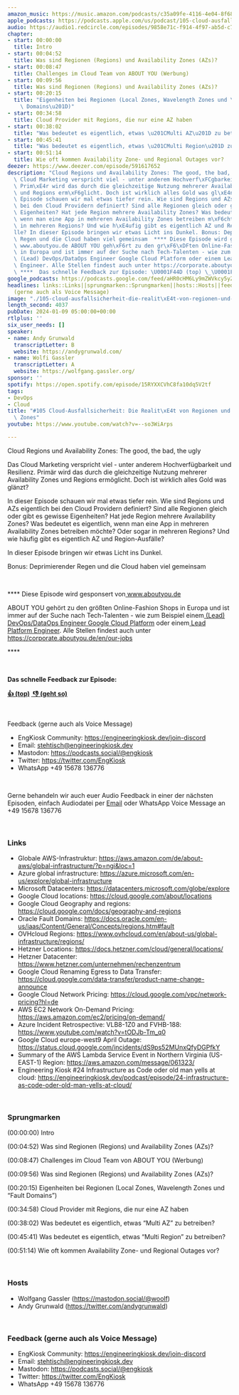 ```yaml
---
amazon_music: https://music.amazon.com/podcasts/c35a09fe-4116-4e04-8f68-77d61b112e46/episodes/9e613932-9177-45e0-858e-dd081482a726/engineering-kiosk-105-cloud-ausfallsicherheit-die-realit%C3%A4t-von-regionen-und-availability-zones
apple_podcasts: https://podcasts.apple.com/us/podcast/105-cloud-ausfallsicherheit-die-realit%C3%A4t-von-regionen/id1603082924?i=1000640988582&uo=4
audio: https://audio1.redcircle.com/episodes/9858e71c-f914-4f97-ab5d-c776e0da7fef/stream.mp3
chapter:
- start: 00:00:00
  title: Intro
- start: 00:04:52
  title: Was sind Regionen (Regions) und Availability Zones (AZs)?
- start: 00:08:47
  title: Challenges im Cloud Team von ABOUT YOU (Werbung)
- start: 00:09:56
  title: Was sind Regionen (Regions) und Availability Zones (AZs)?
- start: 00:20:15
  title: "Eigenheiten bei Regionen (Local Zones, Wavelength Zones und \u201CFault\
    \ Domains\u201D)"
- start: 00:34:58
  title: Cloud Provider mit Regions, die nur eine AZ haben
- start: 00:38:02
  title: "Was bedeutet es eigentlich, etwas \u201CMulti AZ\u201D zu betreiben?"
- start: 00:45:41
  title: "Was bedeutet es eigentlich, etwas \u201CMulti Region\u201D zu betreiben?"
- start: 00:51:14
  title: Wie oft kommen Availability Zone- und Regional Outages vor?
deezer: https://www.deezer.com/episode/591617652
description: "Cloud Regions und Availability Zones: The good, the bad, the ugly Das\
  \ Cloud Marketing verspricht viel - unter anderem Hochverf\xFCgbarkeit und Resilienz.\
  \ Prim\xE4r wird das durch die gleichzeitige Nutzung mehrerer Availability Zones\
  \ und Regions erm\xF6glicht. Doch ist wirklich alles Gold was gl\xE4nzt? In dieser\
  \ Episode schauen wir mal etwas tiefer rein. Wie sind Regions und AZs eigentlich\
  \ bei den Cloud Providern definiert? Sind alle Regionen gleich oder gibt es gewisse\
  \ Eigenheiten? Hat jede Region mehrere Availability Zones? Was bedeutet es eigentlich,\
  \ wenn man eine App in mehreren Availability Zones betreiben m\xF6chte? Oder sogar\
  \ in mehreren Regions? Und wie h\xE4ufig gibt es eigentlich AZ und Region-Ausf\xE4\
  lle? In dieser Episode bringen wir etwas Licht ins Dunkel. Bonus: Deprimierender\
  \ Regen und die Cloud haben viel gemeinsam  **** Diese Episode wird gesponsert von\
  \ www.aboutyou.de ABOUT YOU geh\xF6rt zu den gr\xF6\xDFten Online-Fashion Shops\
  \ in Europa und ist immer auf der Suche nach Tech-Talenten - wie zum Beispiel einem\
  \ (Lead) DevOps/DataOps Engineer Google Cloud Platform oder einem Lead Platform\
  \ Engineer. Alle Stellen findest auch unter https://corporate.aboutyou.de/en/our-jobs\_\
  \ ****  Das schnelle Feedback zur Episode: \U0001F44D (top) \_\U0001F44E (geht so)"
google_podcasts: https://podcasts.google.com/feed/aHR0cHM6Ly9mZWVkcy5yZWRjaXJjbGUuY29tLzBlY2ZkZmQ3LWZkYTEtNGMzZC05NTE1LTQ3NjcyN2Y5ZGY1ZQ/episode/MTY4MDdhZWEtNDIwMC00Yzc5LWI2ZTgtN2U4NGY2ZDg2YWRi?sa=X&ved=2ahUKEwjwg_PbyM-DAxWxtIkEHYaUA-AQkfYCegQIARAF
headlines: links::Links||sprungmarken::Sprungmarken||hosts::Hosts||feedback-gerne-auch-als-voice-message::Feedback
  (gerne auch als Voice Message)
image: "./105-cloud-ausfallsicherheit-die-realit\xE4t-von-regionen-und-availability-zones.jpg"
length_second: 4037
pubDate: 2024-01-09 05:00:00+00:00
rtlplus: ''
six_user_needs: []
speaker:
- name: Andy Grunwald
  transcriptLetter: B
  website: https://andygrunwald.com/
- name: Wolfi Gassler
  transcriptLetter: A
  website: https://wolfgang.gassler.org/
sponsor: ''
spotify: https://open.spotify.com/episode/15RYXXCVhC8fa10dq5V2tf
tags:
- DevOps
- Cloud
title: "#105 Cloud-Ausfallsicherheit: Die Realit\xE4t von Regionen und Availability\
  \ Zones"
youtube: https://www.youtube.com/watch?v=--so3WiArps

---
```

<p>Cloud Regions und Availability Zones: The good, the bad, the ugly</p><p>Das Cloud Marketing verspricht viel - unter anderem Hochverfügbarkeit und Resilienz. Primär wird das durch die gleichzeitige Nutzung mehrerer Availability Zones und Regions ermöglicht. Doch ist wirklich alles Gold was glänzt?</p><p>In dieser Episode schauen wir mal etwas tiefer rein. Wie sind Regions und AZs eigentlich bei den Cloud Providern definiert? Sind alle Regionen gleich oder gibt es gewisse Eigenheiten? Hat jede Region mehrere Availability Zones? Was bedeutet es eigentlich, wenn man eine App in mehreren Availability Zones betreiben möchte? Oder sogar in mehreren Regions? Und wie häufig gibt es eigentlich AZ und Region-Ausfälle?</p><p>In dieser Episode bringen wir etwas Licht ins Dunkel.</p><p>Bonus: Deprimierender Regen und die Cloud haben viel gemeinsam</p><p><br></p><p>**** Diese Episode wird gesponsert von<a href="https://www.aboutyou.de" rel="nofollow"> www.aboutyou.de</a></p><p>ABOUT YOU gehört zu den größten Online-Fashion Shops in Europa und ist immer auf der Suche nach Tech-Talenten - wie zum Beispiel einem<a href="https://corporate.aboutyou.de/en/jobs/team-lead-tech-gcp-operations?trid=599daa44-acdb-4457-98c9-0d911d8cd9ab&utm_campaign=tech_gcp_operations&utm_medium=podcast&utm_source=engineering_kiosk" rel="nofollow"> (Lead) DevOps/DataOps Engineer Google Cloud Platform</a> oder einem<a href="https://corporate.aboutyou.de/en/jobs/lead-platform-engineer-m-f-d?trid=599daa44-acdb-4457-98c9-0d911d8cd9ab&utm_campaign=lead_platform_engineer&utm_medium=podcast&utm_source=engineering_kiosk" rel="nofollow"> Lead Platform Engineer</a>. Alle Stellen findest auch unter<a href="https://corporate.aboutyou.de/en/our-jobs" rel="nofollow"> https://corporate.aboutyou.de/en/our-jobs</a> </p><p>****</p><p><br></p><p><strong>Das schnelle Feedback zur Episode:</strong></p><p><a href="https://api.openpodcast.dev/feedback/105/upvote" rel="nofollow"><strong>👍 (top)</strong></a><strong> </strong><a href="https://api.openpodcast.dev/feedback/18/downvote" rel="nofollow"><strong> </strong></a><a href="https://api.openpodcast.dev/feedback/105/downvote" rel="nofollow"><strong>👎 (geht so)</strong></a></p><p><br></p><p>Feedback (gerne auch als Voice Message)</p><ul><li>EngKiosk Community: <a href="https://engineeringkiosk.dev/join-discord">https://engineeringkiosk.dev/join-discord</a> </li><li>Email: <a href="mailto:stehtisch@engineeringkiosk.dev" rel="nofollow">stehtisch@engineeringkiosk.dev</a></li><li>Mastodon: <a href="https://podcasts.social/@engkiosk" rel="nofollow">https://podcasts.social/@engkiosk</a></li><li>Twitter: <a href="https://twitter.com/EngKiosk" rel="nofollow">https://twitter.com/EngKiosk</a></li><li>WhatsApp +49 15678 136776</li></ul><p><br></p><p>Gerne behandeln wir auch euer Audio Feedback in einer der nächsten Episoden, einfach Audiodatei per <a href="https://engineeringkiosk.dev/kontakt/">Email</a> oder WhatsApp Voice Message an +49 15678 136776</p><p><br></p><h3 id="links">Links</h3><ul><li>Globale AWS-Infrastruktur: <a href="https://aws.amazon.com/de/about-aws/global-infrastructure/?loc=1&p=ngi" rel="nofollow">https://aws.amazon.com/de/about-aws/global-infrastructure/?p=ngi&amp;loc=1</a></li><li>Azure global infrastructure: <a href="https://azure.microsoft.com/en-us/explore/global-infrastructure" rel="nofollow">https://azure.microsoft.com/en-us/explore/global-infrastructure</a></li><li>Microsoft Datacenters: <a href="https://datacenters.microsoft.com/globe/explore" rel="nofollow">https://datacenters.microsoft.com/globe/explore</a></li><li>Google Cloud locations: <a href="https://cloud.google.com/about/locations" rel="nofollow">https://cloud.google.com/about/locations</a></li><li>Google Cloud Geography and regions: <a href="https://cloud.google.com/docs/geography-and-regions" rel="nofollow">https://cloud.google.com/docs/geography-and-regions</a></li><li>Oracle Fault Domains: <a href="https://docs.oracle.com/en-us/iaas/Content/General/Concepts/regions.htm#fault" rel="nofollow">https://docs.oracle.com/en-us/iaas/Content/General/Concepts/regions.htm#fault</a></li><li>OVHcloud Regions: <a href="https://www.ovhcloud.com/en/about-us/global-infrastructure/regions/" rel="nofollow">https://www.ovhcloud.com/en/about-us/global-infrastructure/regions/</a></li><li>Hetzner Locations: <a href="https://docs.hetzner.com/cloud/general/locations/" rel="nofollow">https://docs.hetzner.com/cloud/general/locations/</a></li><li>Hetzner Datacenter: <a href="https://www.hetzner.com/unternehmen/rechenzentrum" rel="nofollow">https://www.hetzner.com/unternehmen/rechenzentrum</a></li><li>Google Cloud Renaming Egress to Data Transfer: <a href="https://cloud.google.com/data-transfer/product-name-change-announce" rel="nofollow">https://cloud.google.com/data-transfer/product-name-change-announce</a></li><li>Google Cloud Network Pricing: <a href="https://cloud.google.com/vpc/network-pricing?hl=de" rel="nofollow">https://cloud.google.com/vpc/network-pricing?hl=de</a></li><li>AWS EC2 Network On-Demand Pricing: <a href="https://aws.amazon.com/ec2/pricing/on-demand/" rel="nofollow">https://aws.amazon.com/ec2/pricing/on-demand/</a></li><li>Azure Incident Retrospective: VLB8-1Z0 and FVHB-188: <a href="https://www.youtube.com/watch?v=tODJb-Tm_q0" rel="nofollow">https://www.youtube.com/watch?v=tODJb-Tm_q0</a></li><li>Google Cloud europe-west9 April Outage: <a href="https://status.cloud.google.com/incidents/dS9ps52MUnxQfyDGPfkY" rel="nofollow">https://status.cloud.google.com/incidents/dS9ps52MUnxQfyDGPfkY</a></li><li>Summary of the AWS Lambda Service Event in Northern Virginia (US-EAST-1) Region: <a href="https://aws.amazon.com/message/061323/" rel="nofollow">https://aws.amazon.com/message/061323/</a></li><li>Engineering Kiosk #24 Infrastructure as Code oder old man yells at cloud: <a href="https://engineeringkiosk.dev/podcast/episode/24-infrastructure-as-code-oder-old-man-yells-at-cloud/">https://engineeringkiosk.dev/podcast/episode/24-infrastructure-as-code-oder-old-man-yells-at-cloud/</a></li></ul><p><br></p><h3 id="sprungmarken">Sprungmarken</h3><p>(00:00:00) Intro</p><p>(00:04:52) Was sind Regionen (Regions) und Availability Zones (AZs)?</p><p>(00:08:47) Challenges im Cloud Team von ABOUT YOU (Werbung)</p><p>(00:09:56) Was sind Regionen (Regions) und Availability Zones (AZs)?</p><p>(00:20:15) Eigenheiten bei Regionen (Local Zones, Wavelength Zones und “Fault Domains”)</p><p>(00:34:58) Cloud Provider mit Regions, die nur eine AZ haben</p><p>(00:38:02) Was bedeutet es eigentlich, etwas “Multi AZ” zu betreiben?</p><p>(00:45:41) Was bedeutet es eigentlich, etwas “Multi Region” zu betreiben?</p><p>(00:51:14) Wie oft kommen Availability Zone- und Regional Outages vor?</p><p><br></p><h3 id="hosts">Hosts</h3><ul><li>Wolfgang Gassler (<a href="https://mastodon.social/@woolf" rel="nofollow">https://mastodon.social/@woolf</a>)</li><li>Andy Grunwald (<a href="https://twitter.com/andygrunwald" rel="nofollow">https://twitter.com/andygrunwald</a>)</li></ul><p><br></p><h3 id="feedback-gerne-auch-als-voice-message">Feedback (gerne auch als Voice Message)</h3><ul><li>EngKiosk Community: <a href="https://engineeringkiosk.dev/join-discord">https://engineeringkiosk.dev/join-discord</a> </li><li>Email: <a href="mailto:stehtisch@engineeringkiosk.dev" rel="nofollow">stehtisch@engineeringkiosk.dev</a></li><li>Mastodon: <a href="https://podcasts.social/@engkiosk" rel="nofollow">https://podcasts.social/@engkiosk</a></li><li>Twitter: <a href="https://twitter.com/EngKiosk" rel="nofollow">https://twitter.com/EngKiosk</a></li><li>WhatsApp +49 15678 136776</li></ul>